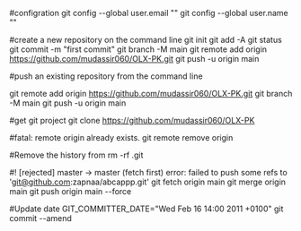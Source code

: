#configration
git config --global user.email ""
git config --global user.name ""

#create a new repository on the command line
git init
git add -A
git status
git commit -m "first commit"
git branch -M main
git remote add origin https://github.com/mudassir060/OLX-PK.git
git push -u origin main
                
#push an existing repository from the command line

git remote add origin https://github.com/mudassir060/OLX-PK.git
git branch -M main
git push -u origin main


#get git project
git clone https://github.com/mudassir060/OLX-PK

#fatal: remote origin already exists.
git remote remove origin



#Remove the history from 
rm -rf .git



#! [rejected]        master -> master (fetch first)
error: failed to push some refs to 'git@github.com:zapnaa/abcappp.git'
git fetch origin main
git merge origin main
git push origin main --force

#Update date
GIT_COMMITTER_DATE="Wed Feb 16 14:00 2011 +0100" git commit --amend

